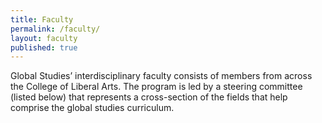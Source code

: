 ```yaml
---
title: Faculty
permalink: /faculty/
layout: faculty
published: true
---
```


Global Studies’ interdisciplinary faculty consists of members from across the College of Liberal Arts. The program is led by a steering committee (listed below) that represents a cross-section of the fields that help comprise the global studies curriculum.
